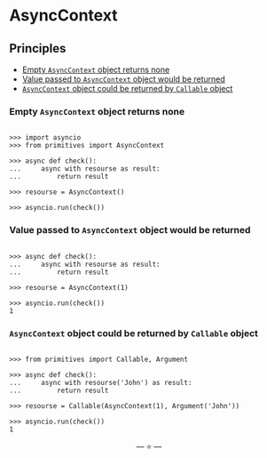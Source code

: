 # AsyncContext

## Principles

- [Empty `AsyncContext` object returns none](#empty-asynccontext-object-returns-none)
- [Value passed to `AsyncContext` object would be returned](#value-passed-to-asynccontext-object-would-be-returned)
- [`AsyncContext` object could be returned by `Callable` object](#asynccontext-object-could-be-returned-by-callable-object)

### Empty `AsyncContext` object returns none

```pycon

>>> import asyncio
>>> from primitives import AsyncContext

>>> async def check():
...     async with resourse as result:
...         return result

>>> resourse = AsyncContext()

>>> asyncio.run(check())

```

### Value passed to `AsyncContext` object would be returned

```pycon

>>> async def check():
...     async with resourse as result:
...         return result

>>> resourse = AsyncContext(1)

>>> asyncio.run(check())
1

```

### `AsyncContext` object could be returned by `Callable` object

```pycon

>>> from primitives import Callable, Argument

>>> async def check():
...     async with resourse('John') as result:
...         return result

>>> resourse = Callable(AsyncContext(1), Argument('John'))

>>> asyncio.run(check())
1

```

<p align="center">&mdash; ⭐ &mdash;</p>
